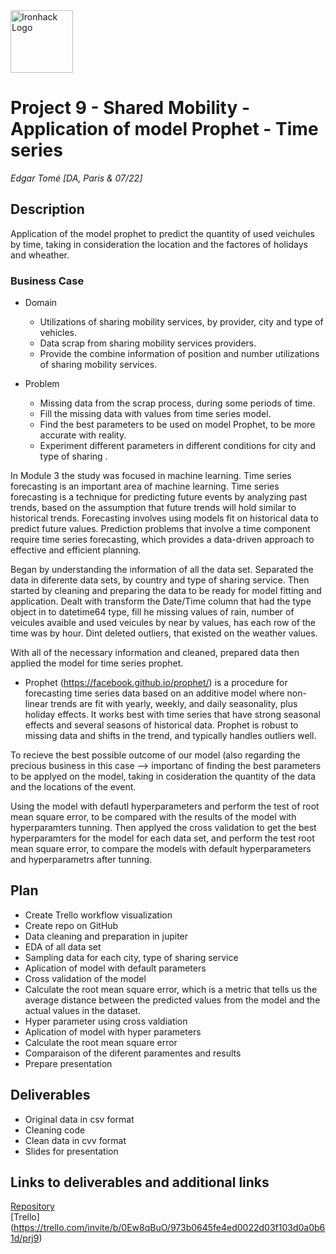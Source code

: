 <img src="https://bit.ly/2VnXWr2" alt="Ironhack Logo" width="100"/>

# Project 9 - Shared Mobility - Application of model Prophet - Time series

*Edgar Tomé*
*[DA, Paris & 07/22]*

## Description 

Application of the model prophet to predict the quantity of used veichules by time, taking in consideration the location and the factores of holidays and wheather.

### Business Case
	
- Domain

	- Utilizations of sharing mobility services, by provider, city and type of vehicles.
	- Data scrap from sharing mobility services providers.
	- Provide the combine information of position and number utilizations of sharing mobility services.

- Problem

	- Missing data from the scrap process, during some periods of time.
	- Fill the missing data with values from time series model.
	- Find the best parameters to be used on model Prophet, to be more accurate with reality.
	- Experiment different parameters in different conditions for city and type of sharing .


In Module 3 the study was focused in machine learning. Time series forecasting is an important area of machine learning. Time series forecasting is a technique for predicting future events by analyzing past trends, based on the assumption that future trends will hold similar to historical trends. Forecasting involves using models fit on historical data to predict future values. Prediction problems that involve a time component require time series forecasting, which provides a data-driven approach to effective and efficient planning.

Began by understanding the information of all the data set. Separated the data in diferente data sets, by country and type of sharing service. 
Then started by cleaning and preparing the data to be ready for model fitting and application. Dealt with transform the Date/Time column that had the type object in to datetime64 type, fill he missing values of rain, number of veicules avaible and used veicules by near by values, has each row of the time was by hour.
Dint deleted outliers, that existed on the weather values.

With all of the necessary information and cleaned, prepared data then applied the model for time series prophet.

- Prophet (https://facebook.github.io/prophet/) is a procedure for forecasting time series data based on an additive model where non-linear trends are fit with yearly, weekly, and daily seasonality, plus holiday effects. It works best with time series that have strong seasonal effects and several seasons of historical data. Prophet is robust to missing data and shifts in the trend, and typically handles outliers well.

To recieve the best possible outcome of our model (also regarding the precious business in this case --> importanc of finding the best parameters to be applyed on the model, taking in cosideration the quantity of the data and the locations of the event.

Using the model with defautl hyperparameters and perform the test of root mean square error, to be compared with the results of the model with hyperparamters tunning. Then applyed the cross validation to get the best hyperparamters for the model for each data set, and perform the test root mean square error, to compare the models with default hyperparameters and hyperparametrs after tunning.

## Plan
- Create Trello workflow visualization 
- Create repo on GitHub
- Data cleaning and preparation in jupiter
- EDA of all data set
- Sampling data for each city, type of sharing service
- Aplication of model with default parameters
- Cross validation of the model
- Calculate the root mean square error, which is a metric that tells us the average distance between the predicted values from the model and the actual values in the dataset.
- Hyper parameter using cross valdiation
- Aplication of model with hyper parameters
- Calculate the root mean square error
- Comparaison of the diferent paramentes and results
- Prepare presentation

## Deliverables

- Original data in csv format
- Cleaning code
- Clean data in cvv format
- Slides for presentation

## Links to deliverables and additional links

[Repository](https://github.com/Edgart371/Project9)  
[Trello] (https://trello.com/invite/b/0Ew8qBuO/973b0645fe4ed0022d03f103d0a0b61d/prj9)




